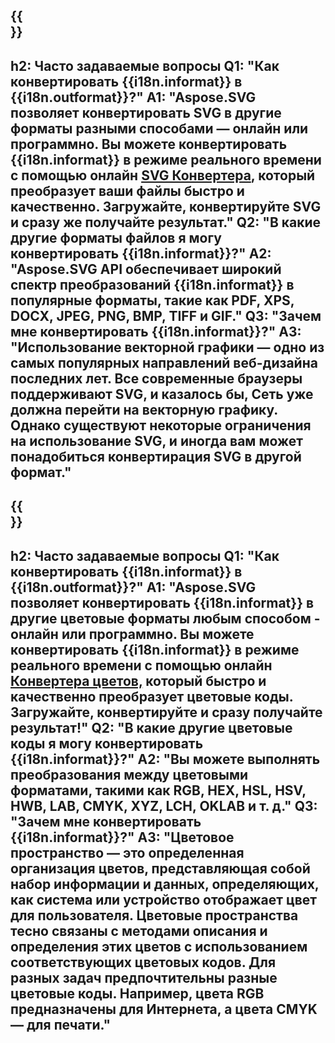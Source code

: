 ﻿---
translation: true
deploy: false
---

{{<section faq>}}
---
h2: Часто задаваемые вопросы
Q1: "Как конвертировать {{i18n.informat}} в {{i18n.outformat}}?"
A1: "Aspose.SVG позволяет конвертировать SVG в другие форматы разными способами — онлайн или программно. Вы можете конвертировать {{i18n.informat}} в режиме реального времени с помощью онлайн [SVG Конвертера](https://products.aspose.app/svg/conversion/svg), который преобразует ваши файлы быстро и качественно. Загружайте, конвертируйте SVG и сразу же получайте результат."
Q2: "В какие другие форматы файлов я могу конвертировать {{i18n.informat}}?"
A2: "Aspose.SVG API обеспечивает широкий спектр преобразований {{i18n.informat}} в популярные форматы, такие как PDF, XPS, DOCX, JPEG, PNG, BMP, TIFF и GIF."
Q3: "Зачем мне конвертировать {{i18n.informat}}?"
A3: "Использование векторной графики — одно из самых популярных направлений веб-дизайна последних лет. Все современные браузеры поддерживают SVG, и казалось бы, Сеть уже должна перейти на векторную графику. Однако существуют некоторые ограничения на использование SVG, и иногда вам может понадобиться конвертирация SVG в другой формат."
---

{{<section faq-color>}}
---
h2: Часто задаваемые вопросы
Q1: "Как конвертировать {{i18n.informat}} в {{i18n.outformat}}?"
A1: "Aspose.SVG позволяет конвертировать {{i18n.informat}} в другие цветовые форматы любым способом - онлайн или программно. Вы можете конвертировать {{i18n.informat}} в режиме реального времени с помощью онлайн [Конвертера цветов,](https://products.aspose.app/svg/color-converter) который быстро и качественно преобразует цветовые коды. Загружайте, конвертируйте и сразу получайте результат!"
Q2: "В какие другие цветовые коды я могу конвертировать {{i18n.informat}}?"
A2: "Вы можете выполнять преобразования между цветовыми форматами, такими как RGB, HEX, HSL, HSV, HWB, LAB, CMYK, XYZ, LCH, OKLAB и т. д."
Q3: "Зачем мне конвертировать {{i18n.informat}}?"
A3: "Цветовое пространство — это определенная организация цветов, представляющая собой набор информации и данных, определяющих, как система или устройство отображает цвет для пользователя. Цветовые пространства тесно связаны с методами описания и определения этих цветов с использованием соответствующих цветовых кодов. Для разных задач предпочтительны разные цветовые коды. Например, цвета RGB предназначены для Интернета, а цвета CMYK — для печати."
---
